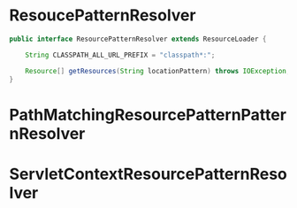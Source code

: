 # ResoucePatternResolver

```java
public interface ResourcePatternResolver extends ResourceLoader {

	String CLASSPATH_ALL_URL_PREFIX = "classpath*:";

	Resource[] getResources(String locationPattern) throws IOException;
}
```

# PathMatchingResourcePatternPatternResolver

# ServletContextResourcePatternResolver
